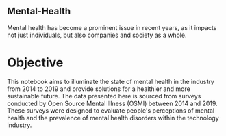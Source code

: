 ## Mental-Health
Mental health has become a prominent issue in recent years, as it impacts not just individuals, but also companies and society as a whole.
# Objective
This notebook aims to illuminate the state of mental health in the industry from 2014 to 2019 and provide solutions for a healthier and more sustainable future.  The data presented here is sourced from surveys conducted by Open Source Mental Illness (OSMI) between 2014 and 2019.
These surveys were designed to evaluate people's perceptions of mental health and the prevalence of mental health disorders within the technology industry.
